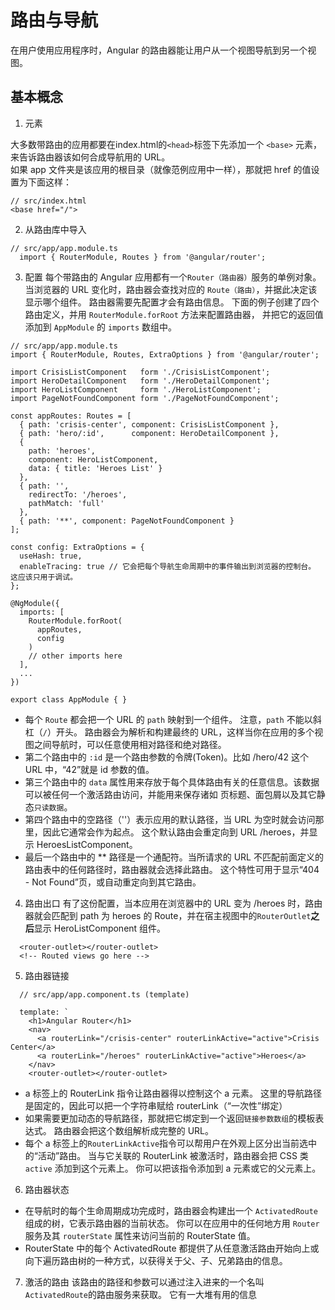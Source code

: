 # 路由与导航
在用户使用应用程序时，Angular 的路由器能让用户从一个视图导航到另一个视图。


## 基本概念

1. <base href> 元素
大多数带路由的应用都要在index.html的` <head> `标签下先添加一个 `<base>` 元素，来告诉路由器该如何合成导航用的 URL。<br>
如果 app 文件夹是该应用的根目录（就像范例应用中一样），那就把 href 的值设置为下面这样：
```
// src/index.html
<base href="/">

```
2. 从路由库中导入

```
// src/app/app.module.ts
  import { RouterModule, Routes } from '@angular/router';

```

3. 配置
每个带路由的 Angular 应用都有一个`Router（路由器）`服务的单例对象。 当浏览器的 URL 变化时，路由器会查找对应的 `Route（路由）`，并据此决定该显示哪个组件。
路由器需要先配置才会有路由信息。 下面的例子创建了四个路由定义，并用 `RouterModule.forRoot` 方法来配置路由器， 并把它的返回值添加到 `AppModule` 的 `imports` 数组中。
```
// src/app/app.module.ts
import { RouterModule, Routes, ExtraOptions } from '@angular/router';

import CrisisListComponent   form './CrisisListComponent';
import HeroDetailComponent   form './HeroDetailComponent';
import HeroListComponent     form './HeroListComponent';
import PageNotFoundComponent form './PageNotFoundComponent';

const appRoutes: Routes = [
  { path: 'crisis-center', component: CrisisListComponent },
  { path: 'hero/:id',      component: HeroDetailComponent },
  {
    path: 'heroes',
    component: HeroListComponent,
    data: { title: 'Heroes List' }
  },
  { path: '',
    redirectTo: '/heroes',
    pathMatch: 'full'
  },
  { path: '**', component: PageNotFoundComponent }
];

const config: ExtraOptions = {
  useHash: true,
  enableTracing: true // 它会把每个导航生命周期中的事件输出到浏览器的控制台。 这应该只用于调试。
};

@NgModule({
  imports: [
    RouterModule.forRoot(
      appRoutes,
      config
    )
    // other imports here
  ],
  ...
})

export class AppModule { }

```
- 每个 `Route` 都会把一个 URL 的 `path` 映射到一个组件。 注意，`path` 不能以斜杠（`/`）开头。 路由器会为解析和构建最终的 URL，这样当你在应用的多个视图之间导航时，可以任意使用相对路径和绝对路径。
- 第二个路由中的 `:id` 是一个路由参数的令牌(Token)。比如 /hero/42 这个 URL 中，“42”就是 id 参数的值。
- 第三个路由中的 `data` 属性用来存放于每个具体路由有关的任意信息。该数据可以被任何一个激活路由访问，并能用来保存诸如 页标题、面包屑以及其它静态`只读数据`。
- 第四个路由中的空路径（''）表示应用的默认路径，当 URL 为空时就会访问那里，因此它通常会作为起点。 这个默认路由会重定向到 URL /heroes，并显示 HeroesListComponent。
- 最后一个路由中的 ** 路径是一个通配符。当所请求的 URL 不匹配前面定义的路由表中的任何路径时，路由器就会选择此路由。 这个特性可用于显示“404 - Not Found”页，或自动重定向到其它路由。

4. 路由出口
有了这份配置，当本应用在浏览器中的 URL 变为 /heroes 时，路由器就会匹配到 path 为 heroes 的 Route，并在宿主视图中的`RouterOutlet`**之后**显示 HeroListComponent 组件。
```
  <router-outlet></router-outlet>
  <!-- Routed views go here -->
```

5. 路由器链接
```
  // src/app/app.component.ts (template)

  template: `
    <h1>Angular Router</h1>
    <nav>
      <a routerLink="/crisis-center" routerLinkActive="active">Crisis Center</a>
      <a routerLink="/heroes" routerLinkActive="active">Heroes</a>
    </nav>
    <router-outlet></router-outlet>

```
- a 标签上的 RouterLink 指令让路由器得以控制这个 a 元素。 这里的导航路径是固定的，因此可以把一个字符串赋给 routerLink（“一次性”绑定）
- 如果需要更加动态的导航路径，那就把它绑定到一个返回`链接参数数组`的模板表达式。 路由器会把这个数组解析成完整的 URL。
- 每个 a 标签上的`RouterLinkActive`指令可以帮用户在外观上区分出当前选中的“活动”路由。 当与它关联的 RouterLink 被激活时，路由器会把 CSS 类 `active` 添加到这个元素上。 你可以把该指令添加到 a 元素或它的父元素上。

6. 路由器状态
- 在导航时的每个生命周期成功完成时，路由器会构建出一个 `ActivatedRoute` 组成的树，它表示路由器的当前状态。 你可以在应用中的任何地方用 `Router` 服务及其 `routerState` 属性来访问当前的 RouterState 值。
- RouterState 中的每个 ActivatedRoute 都提供了从任意激活路由开始向上或向下遍历路由树的一种方式，以获得关于父、子、兄弟路由的信息。

7. 激活的路由
该路由的路径和参数可以通过注入进来的一个名叫`ActivatedRoute`的路由服务来获取。 它有一大堆有用的信息

